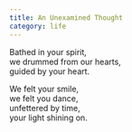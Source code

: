 ```yaml
---
title: An Unexamined Thought
category: life
---
```

Bathed in your spirit,  
we drummed from our hearts,  
guided by your heart.

We felt your smile,  
we felt you dance,   
unfettered by time,  
your light shining on.

